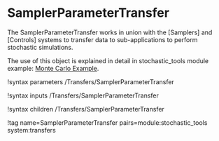 # SamplerParameterTransfer

The SamplerParameterTransfer works in union with the [Samplers] and [Controls] systems to transfer data to
sub-applications to perform stochastic simulations.

The use of this object is explained in detail in stochastic_tools module
example: [Monte Carlo Example](stochastic_tools/examples/monte_carlo.md).

!syntax parameters /Transfers/SamplerParameterTransfer

!syntax inputs /Transfers/SamplerParameterTransfer

!syntax children /Transfers/SamplerParameterTransfer

!tag name=SamplerParameterTransfer pairs=module:stochastic_tools system:transfers
